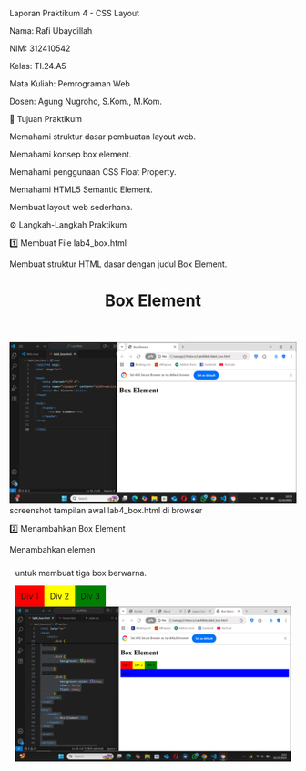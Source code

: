  Laporan Praktikum 4 - CSS Layout

Nama: Rafi Ubaydillah

NIM: 312410542

Kelas: TI.24.A5

Mata Kuliah: Pemrograman Web

Dosen: Agung Nugroho, S.Kom., M.Kom.


🔹 Tujuan Praktikum

Memahami struktur dasar pembuatan layout web.

Memahami konsep box element.

Memahami penggunaan CSS Float Property.

Memahami HTML5 Semantic Element.

Membuat layout web sederhana.


⚙️ Langkah-Langkah Praktikum

1️⃣ Membuat File lab4_box.html

Membuat struktur HTML dasar dengan judul Box Element.

<!DOCTYPE html>
<html lang="en">
<head>
  <meta charset="UTF-8">
  <meta name="viewport" content="width=device-width, initial-scale=1.0">
  <title>Box Element</title>
</head>
<body>
  <header>
    <h1>Box Element</h1>
  </header>
</body>
</html>

![Screenshot 1](Screenshot_1.png)
screenshot tampilan awal lab4_box.html di browser

2️⃣ Menambahkan Box Element

Menambahkan elemen <div> untuk membuat tiga box berwarna.

<section>
  <div class="div1">Div 1</div>
  <div class="div2">Div 2</div>
  <div class="div3">Div 3</div>
</section>

<style>
  div {
    float: left;
    padding: 10px;
  }
  .div1 { background: red; }
  .div2 { background: yellow; }
  .div3 { background: green; }
</style>

![Screenshot 3](Screenshot_3.png)

